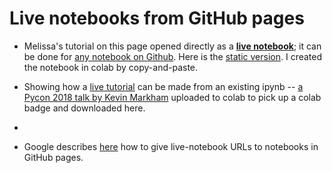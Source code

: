 # Live notebooks from GitHub pages

- Melissa's tutorial on this page
opened directly as a [**live notebook**](https://colab.research.google.com/github/bjnath/numpy_ipynb/blob/master/tutorial-svd_gh.ipynb);
it can be done for [any notebook on Github](https://colab.research.google.com/github/googlecolab/colabtools/blob/master/notebooks/colab-github-demo.ipynb). Here is the [static version](https://github.com/bjnath/numpy_ipynb/blob/master/tutorial-svd_gh.ipynb). I created the notebook in colab by copy-and-paste.

- Showing how a [live tutorial](https://colab.research.google.com/github/bjnath/numpy2020/blob/master/tutorial.ipynb)
can be made from an existing ipynb -- 
[a Pycon 2018 talk by Kevin Markham](https://github.com/justmarkham/pycon-2018-tutorial/blob/master/tutorial.ipynb) 
uploaded to colab to pick up a colab badge and downloaded here.

-  

- Google describes  [here](https://colab.research.google.com/github/googlecolab/colabtools/blob/master/notebooks/colab-github-demo.ipynb) how to give live-notebook URLs to notebooks in GitHub pages.
